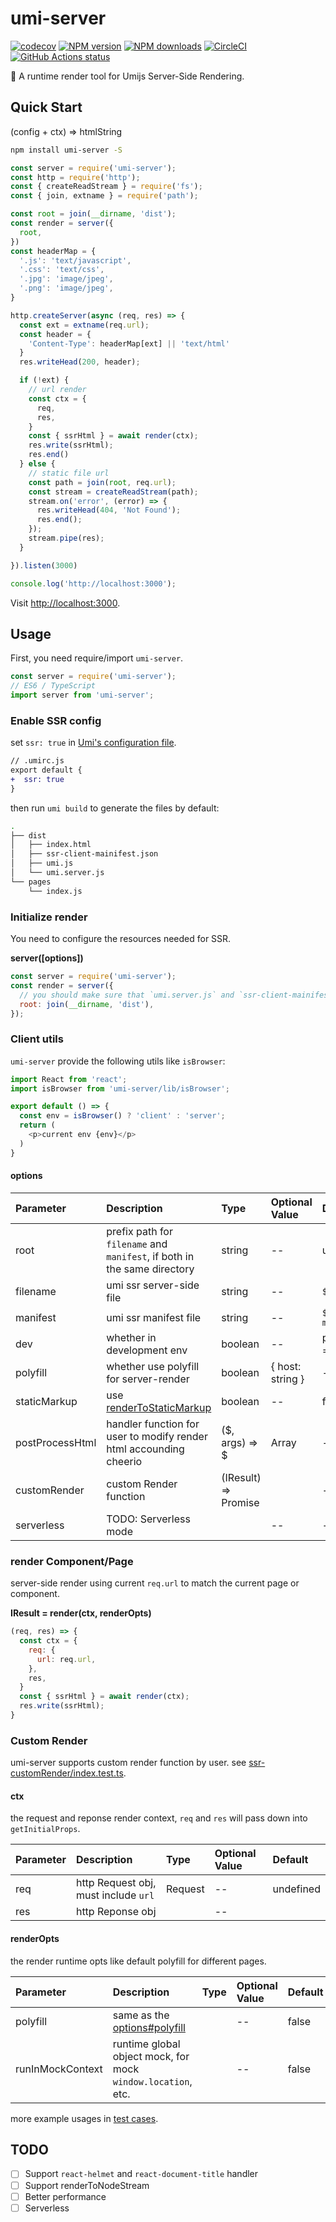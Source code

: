 # umi-server

[![codecov](https://codecov.io/gh/umijs/umi-server/branch/master/graph/badge.svg)](https://codecov.io/gh/umijs/umi-server) [![NPM version](https://img.shields.io/npm/v/umi-server.svg?style=flat)](https://npmjs.org/package/umi-server) [![NPM downloads](http://img.shields.io/npm/dm/umi-server.svg?style=flat)](https://npmjs.org/package/umi-server) [![CircleCI](https://circleci.com/gh/umijs/umi-server/tree/master.svg?style=svg)](https://circleci.com/gh/umijs/umi-server/tree/master) [![GitHub Actions status](https://github.com/umijs/umi-server/workflows/Node%20CI/badge.svg)](https://github.com/umijs/umi-server)

🚀 A runtime render tool for Umijs Server-Side Rendering.

## Quick Start

(config + ctx) => htmlString

```sh
npm install umi-server -S
```

```js
const server = require('umi-server');
const http = require('http');
const { createReadStream } = require('fs');
const { join, extname } = require('path');

const root = join(__dirname, 'dist');
const render = server({
  root,
})
const headerMap = {
  '.js': 'text/javascript',
  '.css': 'text/css',
  '.jpg': 'image/jpeg',
  '.png': 'image/jpeg',
}

http.createServer(async (req, res) => {
  const ext = extname(req.url);
  const header = {
    'Content-Type': headerMap[ext] || 'text/html'
  }
  res.writeHead(200, header);

  if (!ext) {
    // url render
    const ctx = {
      req,
      res,
    }
    const { ssrHtml } = await render(ctx);
    res.write(ssrHtml);
    res.end()
  } else {
    // static file url
    const path = join(root, req.url);
    const stream = createReadStream(path);
    stream.on('error', (error) => {
      res.writeHead(404, 'Not Found');
      res.end();
    });
    stream.pipe(res);
  }

}).listen(3000)

console.log('http://localhost:3000');
```

Visit [http://localhost:3000](http://localhost:3000).

## Usage

First, you need require/import `umi-server`.

```js
const server = require('umi-server');
// ES6 / TypeScript
import server from 'umi-server';
```

### Enable SSR config
set `ssr: true` in [Umi's configuration file](https://umijs.org/guide/app-structure.html#umirc-js-ts-and-config-config-js-ts).

```diff
// .umirc.js
export default {
+  ssr: true
}
```

then run `umi build` to generate the files by default:

```bash
.
├── dist
│   ├── index.html
│   ├── ssr-client-mainifest.json
│   ├── umi.js
│   └── umi.server.js
└── pages
    └── index.js
```

### Initialize render

You need to configure the resources needed for SSR.

**server([options])**

```js
const server = require('umi-server');
const render = server({
  // you should make sure that `umi.server.js` and `ssr-client-mainifest.json` in the same location.
  root: join(__dirname, 'dist'),
});
```

### Client utils

`umi-server` provide the following utils like `isBrowser`:

```js
import React from 'react';
import isBrowser from 'umi-server/lib/isBrowser';

export default () => {
  const env = isBrowser() ? 'client' : 'server';
  return (
    <p>current env {env}</p>
  )
}
```

#### options

| Parameter | Description | Type | Optional Value | Default |
| :--- | :--- | :--- | :--- | :--- |
| root | prefix path for `filename` and `manifest`, if both in the same directory | string | -- | undefined |
| filename | umi ssr server-side file | string | -- | `${root}/umi.server.js` |
| manifest | umi ssr manifest file | string | -- | `${root}/ssr-client-mainifest.json` |
| dev | whether in development env | boolean | -- | process.env.NODE_ENV === 'development' |
| polyfill | whether use polyfill for server-render | boolean | { host: string } | -- | false |
| staticMarkup | use [renderToStaticMarkup](https://reactjs.org/docs/react-dom-server.html#rendertostaticmarkup) | boolean | -- | false |
| postProcessHtml | handler function for user to modify render html accounding cheerio | ($, args) => $ | Array | -- | $ => $ |
| customRender | custom Render function | (IResult) => Promise<string> |  | -- | ReactDOMServer.renderToString |
| serverless | TODO: Serverless mode |  | -- | -- |

### render Component/Page

server-side render using current `req.url` to match the current page or component.

**IResult = render(ctx, renderOpts)**

```js
(req, res) => {
  const ctx = {
    req: {
      url: req.url,
    },
    res,
  }
  const { ssrHtml } = await render(ctx);
  res.write(ssrHtml);
}
```

### Custom Render

umi-server supports custom render function by user. see [ssr-customRender/index.test.ts](http://github.com/umijs/umi-server/tree/master/packages/umi-server/test/fixtures/ssr-customRender/index.test.ts).

#### ctx

the request and reponse render context, `req` and `res` will pass down into `getInitialProps`.

| Parameter | Description | Type | Optional Value | Default |
| :--- | :--- | :--- | :--- | :--- |
| req | http Request obj, must include `url` | Request | -- | undefined |
| res | http Reponse obj |  | -- |  |

#### renderOpts

the render runtime opts like default polyfill for different pages.

| Parameter | Description | Type | Optional Value | Default |
| :--- | :--- | :--- | :--- | :--- |
| polyfill | same as the [options#polyfill](#options) |  | -- | false |
| runInMockContext | runtime global object mock, for mock `window.location`, etc. |  | -- | false |

more example usages in [test cases](https://github.com/umijs/umi-server/tree/master/packages/umi-server/test).

## TODO

- [ ] Support `react-helmet` and `react-document-title` handler
- [ ] Support renderToNodeStream
- [ ] Better performance
- [ ] Serverless
